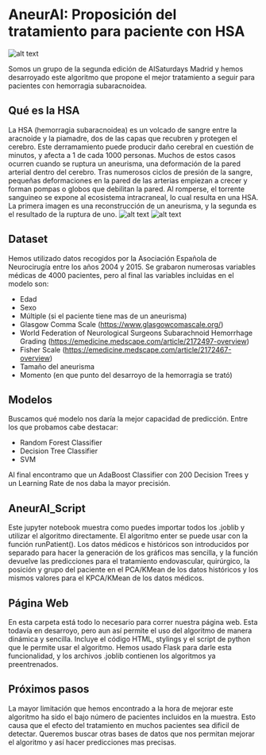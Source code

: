 # AneurAI: Proposición del tratamiento para paciente con HSA
![alt text](https://github.com/algadoc/AneurAI-AISaturdays-Madrid/blob/master/LogoAneurisma.PNG)

Somos un grupo de la segunda edición de AISaturdays Madrid y hemos desarroyado este algoritmo que propone el mejor tratamiento a seguir para pacientes con hemorragia subaracnoidea.

## Qué es la HSA

La HSA (hemorragia subaracnoidea) es un volcado de sangre entre la aracnoide y la piamadre, dos de las capas que recubren y protegen el cerebro. Este derramamiento puede producir daño cerebral en cuestión de minutos, y afecta a 1 de cada 1000 personas. Muchos de estos casos ocurren cuando se ruptura un aneurisma, una deformación de la pared arterial dentro del cerebro. Tras numerosos ciclos de presión de la sangre, pequeñas deformaciones en la pared de las arterias empiezan a crecer y forman pompas o globos que debilitan la pared. Al romperse, el torrente sanguineo se expone al ecosistema intracraneal, lo cual resulta en una HSA. La primera imagen es una reconstrucción de un aneurisma, y la segunda es el resultado de la ruptura de uno.
 ![alt text](https://github.com/algadoc/AneurAI-AISaturdays-Madrid/blob/master/Aneurisma.gif) ![alt text](https://github.com/algadoc/AneurAI-AISaturdays-Madrid/blob/master/HSA.png)

## Dataset

Hemos utilizado datos recogidos por la Asociación Española de Neurocirugía entre los años 2004 y 2015. Se grabaron numerosas variables médicas de 4000 pacientes, pero al final las variables incluidas en el modelo son:

- Edad
- Sexo
- Múltiple (si el paciente tiene mas de un aneurisma)
- Glasgow Comma Scale (https://www.glasgowcomascale.org/)
- World Federation of Neurological Surgeons Subarachnoid Hemorrhage Grading (https://emedicine.medscape.com/article/2172497-overview)
- Fisher Scale (https://emedicine.medscape.com/article/2172467-overview)
- Tamaño del aneurisma
- Momento (en que punto del desarroyo de la hemorragia se trató)

## Modelos

Buscamos qué modelo nos daría la mejor capacidad de predicción. Entre los que probamos cabe destacar:

- Random Forest Classifier
- Decision Tree Classifier
- SVM

Al final encontramo que un AdaBoost Classifier con 200 Decision Trees y un Learning Rate de nos daba la mayor precisión.

## AneurAI_Script

Este jupyter notebook muestra como puedes importar todos los .joblib y utilizar el algoritmo directamente. El algoritmo enter se puede usar con la función runPatient(). Los datos médicos e históricos son introducidos por separado para hacer la generación de los gráficos mas sencilla, y la función devuelve las predicciones para el tratamiento endovascular, quirúrgico, la posición y grupo del paciente en el PCA/KMean de los datos históricos y los mismos valores para el KPCA/KMean de los datos médicos.

## Página Web

En esta carpeta está todo lo necesario para correr nuestra página web. Esta todavía en desarroyo, pero aun así permite el uso del algoritmo de manera dinámica y sencilla. Incluye el código HTML, stylings y el script de python que le permite usar el algoritmo. Hemos usado Flask para darle esta funcionalidad, y los archivos .joblib contienen los algoritmos ya preentrenados.

## Próximos pasos

La mayor limitación que hemos encontrado a la hora de mejorar este algoritmo ha sido el bajo número de pacientes incluidos en la muestra. Esto causa que el efecto del tratamiento en muchos pacientes sea dificil de detectar. Queremos buscar otras bases de datos que nos permitan mejorar el algoritmo y así hacer predicciones mas precisas. 
